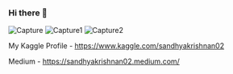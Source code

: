 ### Hi there 👋
![Capture](https://user-images.githubusercontent.com/66886190/148799633-7b7b9787-02a8-471c-9d68-3f49944e9e87.PNG)
![Capture1](https://user-images.githubusercontent.com/66886190/148799572-03245dde-f3e7-45f4-b48d-e3b9b0c775b6.PNG)
![Capture2](https://user-images.githubusercontent.com/66886190/148799757-a12da204-7567-4153-998b-eea64f292a45.PNG)






My Kaggle Profile - https://www.kaggle.com/sandhyakrishnan02

Medium - https://sandhyakrishnan02.medium.com/










